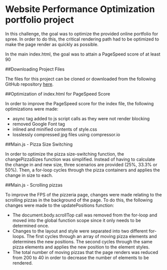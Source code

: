 # Website Performance Optimization portfolio project

In this challenge, the goal was to optimize the provided online portfolio for spree.  In order to do this, the critical rendering path had to be optimized to make the page render as quickly as possible.  

In the main index.html, the goal was to attain a PageSpeed score of at least 90

##Downloading Project Files

The files for this project can be cloned or downloaded from the following GitHub repository [here](https://github.com/acampos645/acampos645.github.io).

##Optimization of index.html for PageSpeed Score

In order to improve the PageSpeed score for the index file, the following optimizations were made:

* async tag added to js script calls as they were not render blocking
* removed Google Font tag
* inlined and minified contents of style.css
* losslessly compressed jpg files using compressor.io

##Main.js - Pizza Size Switching

In order to optimize the pizza size-switching function, the changePizzaSizes function was simplified.  Instead of having to calculate the change in and new size, three scenarios are provided (25%, 33.3% or 50%).  Then, a for-loop cycles through the pizza containers and applies the change in size to each.

##Main.js - Scrolling pizzas

To improve the FPS of the pizzeria page, changes were made relating to the scrolling pizzas in the background of the page. To do this, the following changes were made to the updatePositions function:

* The document.body.scrollTop call was removed from the for-loop and moved into the global function scope since it only needs to be determined once.
* Changes to the layout and style were separated into two different for-loops.  The first cycles through an array of moving pizza elements and determines the new positions.  The second cycles through the same pizza elements and applies the new position to the element styles.
* The total number of moving pizzas that the page renders was reduced from 200 to 40 in order to decrease the number of elements to be rendered.
